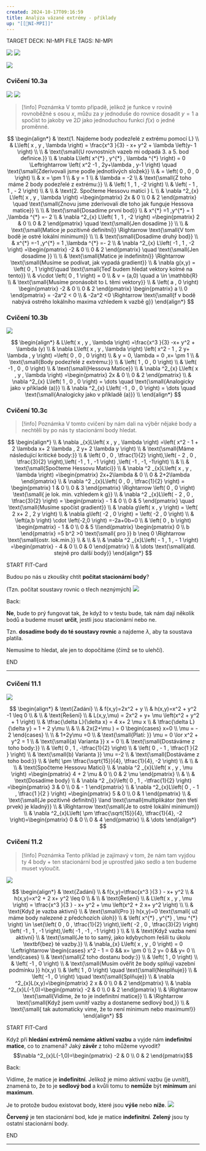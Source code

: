 ```yaml
---
created: 2024-10-17T09:16:59
title: Analýza vázané extrémy - příklady
up: "[[📖NI-MPI]]"
---
```


TARGET DECK: NI-MPI
FILE TAGS: NI-MPI

![](../../Assets/Pasted%20image%2020241017092333.png)
![](../../Assets/Pasted%20image%2020241017092348.png)

![](../../Assets/Pasted%20image%2020241017092358.png)

### Cvičení 10.3a
![](../../Assets/Pasted%20image%2020241017100307.png)
![](../../Assets/Pasted%20image%2020241017100433.png)

>[!info] Poznámka
>V tomto případě, jelikož je funkce v rovině rovnoběžné s osou $x$, můžu za $y$ jednoduše do rovnice dosadit $y=1$ a spočíst to jakoby ve $2D$ jako jednoduchou funkci $f(x)$ o jedné proměnné. 

<!-- Latex Equation -->
$$
\begin{align*}
& \text{1. Najdeme body podezřelé z extrému pomocí L} \\
& L\left( x , y , \lambda  \right) = \frac{x^3 }{3} - x+ y^2 + \lambda \left(y- 1  \right) \\ \\
& \text{\small{U rovnostních vazeb mi odpadá 3. a 5. bod definice.}} \\
& \nabla L\left( x^{*}  , y^{*} , \lambda ^{*} \right)  = 0 \Leftrightarrow \left( x^2 -1 , 2y+\lambda  , y-1 \right) \quad \text{\small{Zderivovali jsme podle jednotlivých složek}} \\
& = \left( 0 , 0 , 0 \right)  \\
& x = \pm 1 \\
& y = 1 \\
& \lambda = -2 \\
& \text{\small{Z toho máme 2 body podezřelé z extrému:}} \\
& \left( 1 , 1 , -2 \right) \\
& \left( - 1  , 1  , - 2  \right) \\
& \\
& \text{2. Spočteme Hessovu matici } L \\
& \nabla ^2_{x} L\left( x , y , \lambda  \right) =\begin{pmatrix} 2x & 0 \\ 0 & 2 \end{pmatrix} \quad \text{\small{Znovu jsme zderivovali dle toho jak funguje Hessova matice}} \\ \\
& \text{\small{Dosadíme první bod}}  \\
& x^{*} =1 ,y^{*} = 1 ,\lambda ^{*} =- 2 \\
& \nabla ^2_{x} L\left( 1 , 1 , -2 \right)  =\begin{pmatrix} 2 & 0 \\ 0 & 2 \end{pmatrix}  \quad \text{\small{Jen dosadíme }} \\ \\
& \text{\small{Matice je pozitivně definitní}} \Rightarrow \text{\small{V tom bodě je ostré lokální minimum}} \\ \\
& \text{\small{Dosadíme druhý bod}}  \\
& x^{*} =-1 ,y^{*} = 1 ,\lambda ^{*} =- 2 \\
& \nabla ^2_{x} L\left( -1 , 1 , -2 \right)  =\begin{pmatrix} -2 & 0 \\ 0 & 2 \end{pmatrix}   \quad \text{\small{Jen dosadíme }} \\ \\
& \text{\small{Matice je indefinitní}} \Rightarrow \text{\small{Musíme se podívat, jak vypadá gradient}} \\
& \nabla g(x,y) = \left( 0 , 1 \right)\quad \text{\small{Teď budem hledat vektory kolmé na tento}} \\
& v\cdot \left( 0 , 1 \right) = 0 \\
& v = (a,0) \quad a \in \mathbb{R}  \\
& \text{\small{Musíme pronásobit to L těmi vektory}} \\
& \left( a , 0 \right) \begin{pmatrix} -2 & 0 \\ 0 & 2 \end{pmatrix} \begin{pmatrix} a \\ 0 \end{pmatrix} = -2a^2 < 0 \\
& -2a^2 <0 \Rightarrow \text{\small{f v bodě nabývá ostrého lokálního maxima vzhledem k vazbě g}} 
\end{align*}
$$

### Cvičení 10.3b
![](../../Assets/Pasted%20image%2020241017145332.png)
<!-- Latex Equation -->
$$
\begin{align*}
& L\left( x , y , \lambda  \right) =\frac{x^3 }{3} -x+ y^2 + \lambda (y) \\
& \nabla L\left( x , y , \lambda  \right) \left( x^2 - 1 , 2 y+ \lambda , y \right) =\left( 0 , 0 , 0 \right)  \\
& y = 0, \lambda = 0 ,x= \pm 1  \\
& \text{\small{Body podezřelé z extrému:}}  \\
& \left( 1 , 0 , 0 \right)  \\
& \left( -1 , 0 , 0 \right)  \\
& \text{\small{Hessova Matice}} \\
& \nabla ^2_{x} L\left( x , y , \lambda  \right) =\begin{pmatrix} 2x & 0 \\ 0 & 2 \end{pmatrix} \\
& \nabla ^2_{x} L\left( 1 , 0 , 0 \right)  = \dots  \quad \text{\small{Analogicky jako v příkladě (a)}} \\
& \nabla ^2_{x} L\left( -1 , 0 , 0 \right)  = \dots \quad \text{\small{Analogicky jako v příkladě (a)}} \\
\end{align*}
$$

### Cvičení 10.3c
> [!info] Poznámka
> V tomto cvičení by nám dali na výběr nějaké body a nechtěli by po nás ty stacionární body hledat.

<!-- Latex Equation -->
$$
\begin{align*} \\
& \nabla _{x}L\left( x , y , \lambda  \right) =\left( x^2 - 1 + 2 \lambda x+ 2 \lambda  , 2 y+ 2 \lambda y \right)  \\
& \text{\small{Máme následující kritické body:}}  \\
& \left( 0 , 0 , \tfrac{1}{2} \right),\left( - 2 , 0 , \tfrac{3}{2}  \right),\left( -1 , 1 , -1 \right) ,\left( -1 , -1,  -1\right)  \\
&  \\
& \text{\small{Spočteme Hessovu Matici}} \\
& \nabla ^2 _{x}L\left( x , y , \lambda  \right) =\begin{pmatrix} 2x+2\lambda  & 0 \\ 0 & 2+2\lambda  \end{pmatrix}  \\
& \nabla ^2 _{x}L\left( 0 , 0 , \tfrac{1}{2} \right) = \begin{pmatrix} 1  & 0 \\ 0  & 3  \end{pmatrix} \Rightarrow \left( 0 , 0 \right) \text{\small{ je lok. min. vzhledem k g}} \\
& \nabla ^2 _{x}L\left( - 2  , 0  , \tfrac{3}{2} \right) = \begin{pmatrix} - 1  & 0  \\ 0  & 5  \end{pmatrix} \quad \text{\small{Musíme spočíst gradient}} \\
& \nabla g\left( x , y \right) = \left( 2 x+ 2 , 2 y \right)  \\
& \nabla g\left( -2 , 0 \right) = \left( -2 , 0 \right)  \\
& \left(a,b \right) \cdot \left(-2,0 \right) =-2a+0b=0 \\
& \left( 0 , b \right) \begin{pmatrix} - 1  & 0  \\ 0  & 5  \\\end{pmatrix} \begin{pmatrix} 0  \\ b \end{pmatrix} =5 b^2 >0 \text{\small{ pro }}  b \neq 0 \Rightarrow \text{\small{ostr. lok.min.}}  \\
&  \\
&  \\
& \nabla ^2 _{x}L\left( - 1  , 1  , - 1  \right) =\begin{pmatrix} - 4  & 0  \\ 0  & 0  \end{pmatrix} \\
& \dots \text{\small{atd. stejně pro další body}} 
\end{align*}
$$







START
FIT-Card

Budou po nás u zkoušky chtít **počítat stacionární body**?

(Tzn. počítat soustavy rovnic o třech neznýmých)
![](../../Assets/Pasted%20image%2020241017150855.png)

Back:

**Ne**, bude to prý fungovat tak, že když to v testu bude, tak nám dají několik bodů a budeme muset **určit**, jestli jsou stacionární nebo ne.

Tzn. **dosadíme body do té soustavy rovnic** a najdeme $\lambda$, aby ta soustava platila.

Nemusíme to hledat, ale jen to dopočítáme (čímž se to ulehčí).

END

---

### Cvičení 11.1
![](../../Assets/Pasted%20image%2020241017153209.png)
<!-- Latex Equation -->
$$
\begin{align*}
& \text{Zadání} \\
& f(x,y)=2x^2 + y \\
& h(x,y)=x^2 + y^2 -1 \leq 0  \\
& \\
& \text{Řešení} \\
& L(x,y,\mu) = 2x^2 + y+ \mu \left(x^2 + y^2 + 1  \right)  \\
& \tfrac{\delta L}{\delta x} = 4 x+ 2 \mu x \\
& \tfrac{\delta L}{\delta y} = 1 + 2 y\mu  \\
&  \\
& 2x(2+\mu ) = 0 \begin{cases} x=0 \\ \mu = - 2 \end{cases}   \\ \\
& 1+2y\mu =0  \\
& \text{\small{Platí: }} \mu = 0 \lor x^2 + y^2 = 1 \\
& \text{\small{a) Varianta }} x = 0 \\
& \text{\small{Dostáváme z toho body:}}  \\
& \left( 0 , 1 , -\tfrac{1}{2} \right) \\
& \left( 0  , - 1  , \tfrac{1 }{2 }  \right) \\
& \text{\small{b) Varianta }} \mu =-2 \\
& \text{\small{Dostáváme z toho bod:}}  \\
& \left( \pm \tfrac{\sqrt{15}}{4}, \tfrac{1}{4}, -2 \right)  \\
& \\
& \\
& \text{Spočteme Hessovu Matici} \\
& \nabla ^2 _{x}L\left( x , y , \mu  \right) =\begin{pmatrix} 4 + 2 \mu  & 0  \\ 0  & 2 \mu  \end{pmatrix}  \\
& \\
& \text{Dosadíme body} \\
& \nabla ^2 _{x}\left( 0 , 1 , -\tfrac{1}{2}  \right) =\begin{pmatrix} 3  & 0 \\ 0  & - 1  \end{pmatrix}  \\
& \nabla ^2_{x}L\left( 0  , - 1  , \tfrac{1 }{2 }  \right)  =\begin{pmatrix} 5  & 0  \\ 0  & 1  \end{pmatrix} \\
& \text{\small{Je pozitivně definitní}} \land \text{\small{multiplikátor (ten třetí prvek) je kladný}} \\
& \Rightarrow \text{\small{Je to ostré lokální minimum}}  \\
& \nabla ^2_{x}L\left( \pm \tfrac{\sqrt{15}}{4}, \tfrac{1}{4}, -2 \right)=\begin{pmatrix} 0 & 0 \\ 0 & 4 \end{pmatrix}  \\
& \dots 
\end{align*}
$$

### Cvičení 11.2
>[!info] Poznámka
>Tento příklad je zajímavý v tom, že nám tam vyjdou ty 4 body + ten stacionární bod je uprostřed jako sedlo a ten budeme muset vyloučit.

![](../../Assets/Pasted%20image%2020241017155638.png)
<!-- Latex Equation -->
$$
\begin{align*}
& \text{Zadání} \\
& f(x,y)=\tfrac{x^3 }{3 } - x+ y^2  \\
& h(x,y)=x^2 + 2 x+ y^2 \leq 0  \\
& \\
& \text{Řešení} \\
& L\left( x , y , \mu  \right) = \tfrac{x^3 }{3 } - x+ y^2 + \mu \left(x^2 + 2 x+ y^2 \right) \\ \\
& \text{Když je vazba aktivní} \\
& \text{\small{Pro }} h(x,y)=0 \text{\small{ už máme body nalezené z předchozích úloh}} \\
& \left( x^{*} , y^{*}  , \mu ^{*}  \right) \in \set{\left( 0 , 0 , \tfrac{1}{2} \right),\left( -2 , 0 , \tfrac{3}{2}  \right) \left( -1 , 1 , -1 \right),\left( -1 , -1 , -1 \right)  } \\
& \\
& \text{Když vazba není aktivní} \\
& \text{\small{Je to to samý, jako kdybychom řešili tu úkolu \textbf{bez} té vazby.}}  \\
& \nabla_{x} L\left( x , y , 0 \right) = 0 \Leftrightarrow \begin{cases} x^2 - 1 = 0  && x= \pm 0  \\ 2 y= 0 && y= 0  \\
\end{cases}  \\
& \text{\small{Z toho dostanu body:}}  \\
& \left( 1 , 0 \right)  \\
& \left( -1 , 0 \right)  \\
& \text{\small{Musím ověřit že body splňují vazební podmínku }} h(x,y) \\
& \left( 1 , 0 \right) \quad \text{\small{Nesplňuje}} \\
& \left( -1 , 0 \right) \quad \text{\small{Splňuje}} \\
& \nabla ^2_{x}L(x,y)=\begin{pmatrix} 2 x & 0  \\ 0  & 2  \end{pmatrix}  \\
& \nabla ^2_{x}L(-1,0)=\begin{pmatrix} -2 & 0 \\ 0 & 2 \end{pmatrix}  \\
& \Rightarrow \text{\small{Vidíme, že to je indefinitní matice}}  \\
& \Rightarrow \text{\small{Když jsem uvnitř vazby a dostaneme sedlový bod,}}  \\
& \text{\small{ tak automaticky víme, že to není minimum nebo maximum!}} 
\end{align*}
$$

START
FIT-Card

Když při **hledání extrémů** **nemáme aktivní vazbu** a vyjde nám **indefinitní matice**, co to znamená? Jaký **závěr** z toho můžeme vyvodit? 
$$\nabla ^2_{x}L(-1,0)=\begin{pmatrix} -2 & 0 \\ 0 & 2 \end{pmatrix}$$

Back:

Vidíme, že matice je **indefinitní**. Jelikož je mimo aktivní vazbu (je uvnitř), znamená to, že to je **sedlový bod** a kvůli tomu to **nemůže** být **minimum** ani **maximum**.

<!-- ExplanationStart -->
Je to protože budou existovat body, které jsou **výše** nebo **níže**.
![](../../Assets/Pasted%20image%2020241017162130.png)

**Červený** je ten stacionární bod, kde je matice **indefinitní**.
**Zelený** jsou ty ostatní stacionární body.

<!-- ExplanationEnd -->


END

---



